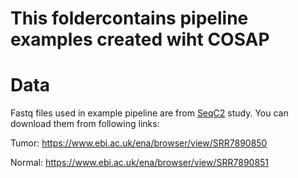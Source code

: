 # This foldercontains pipeline examples created wiht COSAP

# Data

Fastq files used in example pipeline are from [SeqC2](https://www.nature.com/articles/s41587-021-00993-6) study. You can download them from following links:

Tumor: https://www.ebi.ac.uk/ena/browser/view/SRR7890850

Normal: https://www.ebi.ac.uk/ena/browser/view/SRR7890851